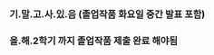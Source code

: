 ### 기.말.고.사.있.음 (졸업작품 화요일 중간 발표 포함)

### 올.해.2학기 까지 졸업작품 제출 완료 해야됨

<!--
**horry10/horry10** is a ✨ _special_ ✨ repository because its `README.md` (this file) appears on your GitHub profile.

Here are some ideas to get you started:

- 🔭 I’m currently working on ...
- 🌱 I’m currently learning ...
- 👯 I’m looking to collaborate on ...
- 🤔 I’m looking for help with ...
- 💬 Ask me about ...
- 📫 How to reach me: ...
- 😄 Pronouns: ...
- ⚡ Fun fact: ...
-->
